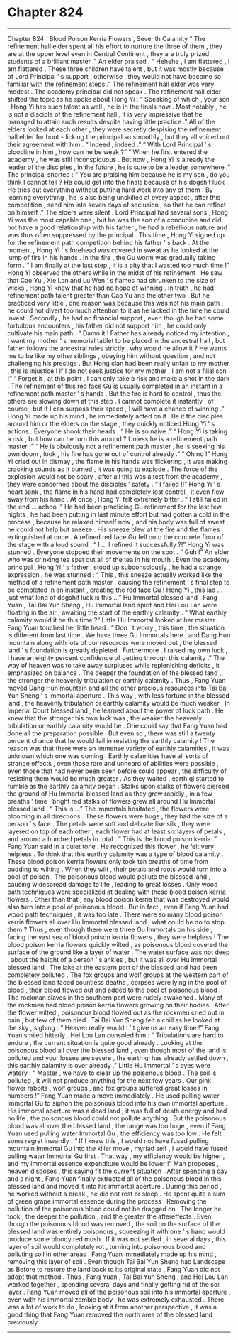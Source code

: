 
# Chapter 824


---

Chapter 824 : Blood Poison Kerria Flowers , Seventh Calamity
“ The refinement hall elder spent all his effort to nurture the three of them , they are at the upper level even in Central Continent , they are truly prized students of a brilliant master .” An elder praised .
“ Hehehe , I am flattered , I am flattered . These three children have talent , but it was mostly because of Lord Principal ’ s support , otherwise , they would not have become so familiar with the refinement steps .” The refinement hall elder was very modest .
The academy principal did not speak .
The refinement hall elder shifted the topic as he spoke about Hong Yi : “ Speaking of which , your son , Hong Yi has such talent as well , he is in the finals now . Most notably , he is not a disciple of the refinement hall , it is very impressive that he managed to attain such results despite having little practice .”
All of the elders looked at each other , they were secretly despising the refinement hall elder for boot - licking the principal so smoothly , but they all voiced out their agreement with him .
“ Indeed , indeed .”
“ With Lord Principal ’ s bloodline in him , how can he be weak ?”
“ When he first entered the academy , he was still inconspicuous . But now , Hong Yi is already the leader of the disciples , in the future , he is sure to be a leader somewhere .”
The principal snorted : “ You are praising him because he is my son , do you think I cannot tell ? He could get into the finals because of his dogshit luck . He tries out everything without putting hard work into any of them . By learning everything , he is also being unskilled at every aspect , after this competition , send him into seven days of seclusion , so that he can reflect on himself .”
The elders were silent .
Lord Principal had several sons , Hong Yi was the most capable one , but he was the son of a concubine and did not have a good relationship with his father , he had a rebellious nature and was thus often suppressed by the principal .
This time , Hong Yi signed up for the refinement path competition behind his father ’ s back .
At the moment , Hong Yi ’ s forehead was covered in sweat as he looked at the lump of fire in his hands .
In the fire , the Gu worm was gradually taking form .
“ I am finally at the last step , it is a pity that I wasted too much time !” Hong Yi observed the others while in the midst of his refinement .
He saw that Cao Yu , Xie Lan and Lu Wen ’ s flames had shrunken to the size of wicks , Hong Yi knew that he had no hope of winning .
In truth , he had refinement path talent greater than Cao Yu and the other two . But he practiced very little , one reason was because this was not his main path , he could not divert too much attention to it as he lacked in the time he could invest . Secondly , he had no financial support , even though he had some fortuitous encounters , his father did not support him , he could only cultivate his main path .
“ Damn it ! Father has already noticed my intention , I want my mother ’ s memorial tablet to be placed in the ancestral hall , but father follows the ancestral rules strictly , why would he allow it ? He wants me to be like my other siblings , obeying him without question , and not challenging his prestige . But Hong clan had been really unfair to my mother , this is injustice ! If I do not seek justice for my mother , I am not a filial son !”
“ Forget it , at this point , I can only take a risk and make a shot in the dark . The refinement of this red face Gu is usually completed in an instant in a refinement path master ’ s hands . But the fire is hard to control , thus the others are slowing down at this step . I cannot complete it instantly , of course , but if I can surpass their speed , I will have a chance of winning .”
Hong Yi made up his mind , he immediately acted on it .
Be it the disciples around him or the elders on the stage , they quickly noticed Hong Yi ’ s actions .
Everyone shook their heads .
“ He is so naive .”
“ Hong Yi is taking a risk , but how can he turn this around ? Unless he is a refinement path master !”
“ He is obviously not a refinement path master , he is seeking his own doom , look , his fire has gone out of control already .”
“ Oh no !” Hong Yi cried out in dismay , the flame in his hands was flickering , it was making cracking sounds as it burned , it was going to explode .
The force of the explosion would not be scary , after all this was a test from the academy , they were concerned about the disciples ’ safety .
“ I failed !!” Hong Yi ’ s heart sank , the flame in his hand had completely lost control , it even flew away from his hand .
At once , Hong Yi felt extremely bitter .
“ I still failed in the end … achoo !”
He had been practicing Gu refinement for the last few nights , he had been putting in last minute effort but had gotten a cold in the process , because he relaxed himself now , and his body was full of sweat , he could not help but sneeze .
His sneeze blew at the fire and the flames extinguished at once .
A refined red face Gu fell onto the concrete floor of the stage with a loud sound .
“ I … I refined it successfully ?!” Hong Yi was stunned .
Everyone stopped their movements on the spot .
“ Guh !” An elder who was drinking tea spat out all of the tea in his mouth .
Even the academy principal , Hong Yi ’ s father , stood up subconsciously , he had a strange expression , he was stunned : “ This , this sneeze actually worked like the method of a refinement path master , causing the refinement ’ s final step to be completed in an instant , creating the red face Gu ! Hong Yi , this lad … just what kind of dogshit luck is this …”
Hu Immortal blessed land .
Fang Yuan , Tai Bai Yun Sheng , Hu Immortal land spirit and Hei Lou Lan were floating in the air , awaiting the start of the earthly calamity .
“ What earthly calamity would it be this time ?” Little Hu Immortal looked at her master .
Fang Yuan touched her little head : “ Don ’ t worry , this time , the situation is different from last time . We have three Gu Immortals here , and Dang Hun mountain along with lots of our resources were moved out , the blessed land ’ s foundation is greatly depleted . Furthermore , I raised my own luck , I have an eighty percent confidence of getting through this calamity .”
The way of heaven was to take away surpluses while replenishing deficits , it emphasized on balance .
The deeper the foundation of the blessed land , the stronger the heavenly tribulation or earthly calamity . Thus , Fang Yuan moved Dang Hun mountain and all the other precious resources into Tai Bai Yun Sheng ’ s immortal aperture .
This way , with less fortune in the blessed land , the heavenly tribulation or earthly calamity would be much weaker .
In Imperial Court blessed land , he learned about the power of luck path . He knew that the stronger his own luck was , the weaker the heavenly tribulation or earthly calamity would be .
One could say that Fang Yuan had done all the preparation possible .
But even so , there was still a twenty percent chance that he would fail in resisting the earthly calamity !
The reason was that there were an immense variety of earthly calamities , it was unknown which one was coming . Earthly calamities have all sorts of strange effects , even those rare and unheard of abilities were possible , even those that had never been seen before could appear , the difficulty of resisting them would be much greater .
As they waited , earth qi started to rumble as the earthly calamity began .
Stalks upon stalks of flowers pierced the ground of Hu Immortal blessed land as they grew rapidly , in a few breaths ’ time , bright red stalks of flowers grew all around Hu Immortal blessed land .
“ This is …” The immortals hesitated , the flowers were blooming in all directions .
These flowers were huge , they had the size of a person ’ s face . The petals were soft and delicate like silk , they were layered on top of each other , each flower had at least six layers of petals , and around a hundred petals in total .
“ This is the blood poison kerria .” Fang Yuan said in a quiet tone .
He recognized this flower , he felt very helpless .
To think that this earthly calamity was a type of blood calamity . These blood poison kerria flowers only took ten breaths of time from budding to wilting . When they wilt , their petals and roots would turn into a pool of poison . The poisonous blood would pollute the blessed land , causing widespread damage to life , leading to great losses .
Only wood path techniques were specialized at dealing with these blood poison kerria flowers . Other than that , any blood poison kerria that was destroyed would also turn into a pool of poisonous blood .
But in fact , even if Fang Yuan had wood path techniques , it was too late .
There were so many blood poison kerria flowers all over Hu Immortal blessed land , what could he do to stop them ?
Thus , even though there were three Gu Immortals on his side , facing the vast sea of blood poison kerria flowers , they were helpless !
The blood poison kerria flowers quickly wilted , as poisonous blood covered the surface of the ground like a layer of water . The water surface was not deep , about the height of a person ’ s ankles , but it was all over Hu Immortal blessed land .
The lake at the eastern part of the blessed land had been completely polluted . The fox groups and wolf groups at the western part of the blessed land faced countless deaths , corpses were lying in the pool of blood , their blood flowed out and added to the pool of poisonous blood .
The rockman slaves in the southern part were rudely awakened . Many of the rockmen had blood poison kerria flowers growing on their bodies . After the flower wilted , poisonous blood flowed out as the rockmen cried out in pain , but few of them died .
Tai Bai Yun Sheng felt a chill as he looked at the sky , sighing : “ Heaven really wouldn ’ t give us an easy time !”
Fang Yuan smiled bitterly .
Hei Lou Lan consoled him : “ Tribulations are hard to endure , the current situation is quite good already . Looking at the poisonous blood all over the blessed land , even though most of the land is polluted and your losses are severe , the earth qi has already settled down , this earthly calamity is over already .”
Little Hu Immortal ’ s eyes were watery : “ Master , we have to clear up the poisonous blood . The soil is polluted , it will not produce anything for the next few years . Our pink flower rabbits , wolf groups , and fox groups suffered great losses in numbers !”
Fang Yuan made a move immediately .
He used pulling water Immortal Gu to siphon the poisonous blood into his own immortal aperture .
His immortal aperture was a dead land , it was full of death energy and had no life , the poisonous blood could not pollute anything .
But the poisonous blood was all over the blessed land , the range was too huge , even if Fang Yuan used pulling water Immortal Gu , the efficiency was too low .
He felt some regret inwardly : “ If I knew this , I would not have fused pulling mountain Immortal Gu into the killer move , myriad self , I would have fused pulling water Immortal Gu first . That way , my efficiency would be higher , and my immortal essence expenditure would be lower !”
Man proposes , heaven disposes , this saying fit the current situation .
After spending a day and a night , Fang Yuan finally extracted all of the poisonous blood in this blessed land and moved it into his immortal aperture .
During this period , he worked without a break , he did not rest or sleep . He spent quite a sum of green grape immortal essence during the process .
Removing the pollution of the poisonous blood could not be dragged on . The longer he took , the deeper the pollution , and the greater the aftereffects .
Even though the poisonous blood was removed , the soil on the surface of the blessed land was entirely poisonous , squeezing it with one ’ s hand would produce some bloody red mush . If it was not settled , in several days , this layer of soil would completely rot , turning into poisonous blood and polluting soil in other areas .
Fang Yuan immediately made up his mind , removing this layer of soil .
Even though Tai Bai Yun Sheng had Landscape as Before to restore the land back to its original state , Fang Yuan did not adopt that method .
Thus , Fang Yuan , Tai Bai Yun Sheng , and Hei Lou Lan worked together , spending several days and finally getting rid of the soil layer . Fang Yuan moved all of the poisonous soil into his immortal aperture , even with his immortal zombie body , he was extremely exhausted .
There was a lot of work to do , looking at it from another perspective , it was a good thing that Fang Yuan removed the north area of the blessed land previously .

---


